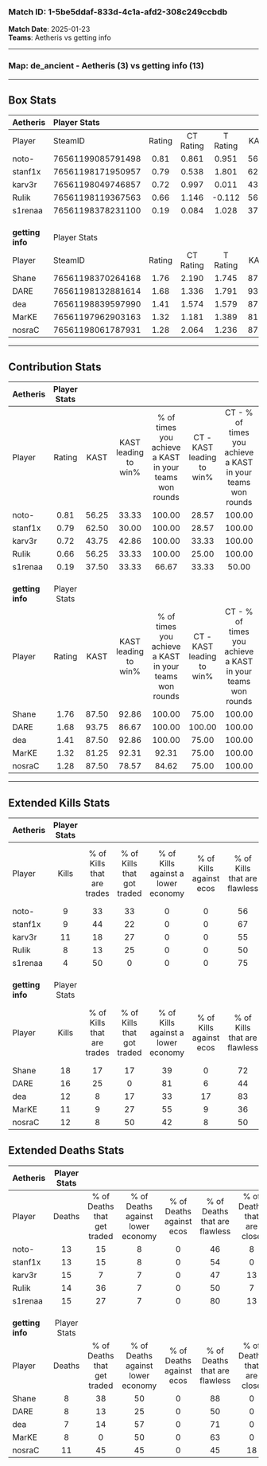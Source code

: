 ### Match ID: 1-5be5ddaf-833d-4c1a-afd2-308c249ccbdb  
**Match Date**: 2025-01-23  
**Teams**: Aetheris vs getting info  

---  

### **Map**: de_ancient - Aetheris (3) vs getting info (13)  
---  

## Box Stats  

| **Aetheris**     | Player Stats      |        |           |          |       |       |       |         |        |      |     |
| :- | :- | :-: | :-: | :-: | :-: | :-: | :-: | :-: | :-: | :-: | :-: |
| Player           | SteamID           | Rating | CT Rating | T Rating | KAST  |  ADR  | Kills | Assists | Deaths | K/D  | HS% |
| noto-            | 76561199085791498 |  0.81  |   0.861   |  0.951   | 56.25 | 84.1  |   9   |    3    |   13   | 0.69 | 55  |
| stanf1x          | 76561198171950957 |  0.79  |   0.538   |  1.801   | 62.50 | 59.7  |   9   |    4    |   13   | 0.69 | 33  |
| karv3r           | 76561198049746857 |  0.72  |   0.997   |  0.011   | 43.75 | 73.8  |  11   |    1    |   15   | 0.73 | 36  |
| RuIik            | 76561198119367563 |  0.66  |   1.146   |  -0.112  | 56.25 | 67.7  |   8   |    1    |   14   | 0.57 | 37  |
| s1renaa          | 76561198378231100 |  0.19  |   0.084   |  1.028   | 37.50 | 36.4  |   4   |    3    |   15   | 0.27 | 75  |
|                  |                   |        |           |          |       |       |       |         |        |      |     |
|                  |                   |        |           |          |       |       |       |         |        |      |     |
|                  |                   |        |           |          |       |       |       |         |        |      |     |
| **getting info** | Player Stats      |        |           |          |       |       |       |         |        |      |     |
| Player           | SteamID           | Rating | CT Rating | T Rating | KAST  |  ADR  | Kills | Assists | Deaths | K/D  | HS% |
| Shane            | 76561198370264168 |  1.76  |   2.190   |  1.745   | 87.50 | 107.4 |  18   |    1    |   8    | 2.25 | 77  |
| DARE             | 76561198132881614 |  1.68  |   1.336   |  1.791   | 93.75 | 96.3  |  16   |    4    |   8    | 2.00 | 43  |
| dea              | 76561198839597990 |  1.41  |   1.574   |  1.579   | 87.50 | 79.4  |  12   |    6    |   7    | 1.71 | 66  |
| MarKE            | 76561197962903163 |  1.32  |   1.181   |  1.389   | 81.25 | 90.8  |  11   |    8    |   8    | 1.38 | 36  |
| nosraC           | 76561198061787931 |  1.28  |   2.064   |  1.236   | 87.50 | 81.9  |  12   |    5    |   11   | 1.09 | 50  |
---  

## Contribution Stats  

| **Aetheris**     | Player Stats |       |                      |                                                        |                           |                                                             |                          |                                                            |
| :- | :-: | :-: | :-: | :-: | :-: | :-: | :-: | :-: |
| Player           |    Rating    | KAST  | KAST leading to win% | % of times you achieve a KAST in your teams won rounds | CT - KAST leading to win% | CT - % of times you achieve a KAST in your teams won rounds | T - KAST leading to win% | T - % of times you achieve a KAST in your teams won rounds |
| noto-            |     0.81     | 56.25 |        33.33         |                         100.00                         |           28.57           |                           100.00                            |          50.00           |                           100.00                           |
| stanf1x          |     0.79     | 62.50 |        30.00         |                         100.00                         |           28.57           |                           100.00                            |          33.33           |                           100.00                           |
| karv3r           |     0.72     | 43.75 |        42.86         |                         100.00                         |           33.33           |                           100.00                            |          100.00          |                           100.00                           |
| RuIik            |     0.66     | 56.25 |        33.33         |                         100.00                         |           25.00           |                           100.00                            |          100.00          |                           100.00                           |
| s1renaa          |     0.19     | 37.50 |        33.33         |                         66.67                          |           33.33           |                            50.00                            |          33.33           |                           100.00                           |
|                  |              |       |                      |                                                        |                           |                                                             |                          |                                                            |
|                  |              |       |                      |                                                        |                           |                                                             |                          |                                                            |
|                  |              |       |                      |                                                        |                           |                                                             |                          |                                                            |
| **getting info** | Player Stats |       |                      |                                                        |                           |                                                             |                          |                                                            |
| Player           |    Rating    | KAST  | KAST leading to win% | % of times you achieve a KAST in your teams won rounds | CT - KAST leading to win% | CT - % of times you achieve a KAST in your teams won rounds | T - KAST leading to win% | T - % of times you achieve a KAST in your teams won rounds |
| Shane            |     1.76     | 87.50 |        92.86         |                         100.00                         |           75.00           |                           100.00                            |          100.00          |                           100.00                           |
| DARE             |     1.68     | 93.75 |        86.67         |                         100.00                         |          100.00           |                           100.00                            |          83.33           |                           100.00                           |
| dea              |     1.41     | 87.50 |        92.86         |                         100.00                         |           75.00           |                           100.00                            |          100.00          |                           100.00                           |
| MarKE            |     1.32     | 81.25 |        92.31         |                         92.31                          |           75.00           |                           100.00                            |          100.00          |                           90.00                            |
| nosraC           |     1.28     | 87.50 |        78.57         |                         84.62                          |           75.00           |                           100.00                            |          80.00           |                           80.00                            |
---  

## Extended Kills Stats  

| **Aetheris**     | Player Stats |                            |                            |                                    |                         |                              |                                 |                                       |                    |           |
| :- | :-: | :-: | :-: | :-: | :-: | :-: | :-: | :-: | :-: | :-: |
| Player           |    Kills     | % of Kills that are trades | % of Kills that got traded | % of Kills against a lower economy | % of Kills against ecos | % of Kills that are flawless | % of Kills that are close duels | % of Kills that are assisted by flash | Pistol Round Kills | AWP Kills |
| noto-            |      9       |             33             |             33             |                 0                  |            0            |              56              |                0                |                   0                   |         2          |     0     |
| stanf1x          |      9       |             44             |             22             |                 0                  |            0            |              67              |                0                |                  11                   |         2          |     0     |
| karv3r           |      11      |             18             |             27             |                 0                  |            0            |              55              |               18                |                   0                   |         0          |     0     |
| RuIik            |      8       |             13             |             25             |                 0                  |            0            |              50              |                0                |                   0                   |         0          |     1     |
| s1renaa          |      4       |             50             |             0              |                 0                  |            0            |              75              |                0                |                   0                   |         1          |     0     |
|                  |              |                            |                            |                                    |                         |                              |                                 |                                       |                    |           |
|                  |              |                            |                            |                                    |                         |                              |                                 |                                       |                    |           |
|                  |              |                            |                            |                                    |                         |                              |                                 |                                       |                    |           |
| **getting info** | Player Stats |                            |                            |                                    |                         |                              |                                 |                                       |                    |           |
| Player           |    Kills     | % of Kills that are trades | % of Kills that got traded | % of Kills against a lower economy | % of Kills against ecos | % of Kills that are flawless | % of Kills that are close duels | % of Kills that are assisted by flash | Pistol Round Kills | AWP Kills |
| Shane            |      18      |             17             |             17             |                 39                 |            0            |              72              |                6                |                   6                   |         3          |     0     |
| DARE             |      16      |             25             |             0              |                 81                 |            6            |              44              |                0                |                  13                   |         1          |     0     |
| dea              |      12      |             8              |             17             |                 33                 |           17            |              83              |               17                |                   0                   |         2          |     2     |
| MarKE            |      11      |             9              |             27             |                 55                 |            9            |              36              |               18                |                   0                   |         2          |     0     |
| nosraC           |      12      |             8              |             50             |                 42                 |            8            |              50              |                8                |                  25                   |         1          |     0     |
## Extended Deaths Stats  

| **Aetheris**     | Player Stats |                             |                                   |                          |                               |                            |                           |               |
| :- | :-: | :-: | :-: | :-: | :-: | :-: | :-: | :-: |
| Player           |    Deaths    | % of Deaths that get traded | % of Deaths against lower economy | % of Deaths against ecos | % of Deaths that are flawless | % of Deaths that are close | % of Deaths while blinded | Deaths to AWP |
| noto-            |      13      |             15              |                 8                 |            0             |              46               |             8              |             8             |       0       |
| stanf1x          |      13      |             15              |                 8                 |            0             |              54               |             0              |            15             |       0       |
| karv3r           |      15      |              7              |                 7                 |            0             |              47               |             13             |             7             |       1       |
| RuIik            |      14      |             36              |                 7                 |            0             |              50               |             7              |            14             |       0       |
| s1renaa          |      15      |             27              |                 7                 |            0             |              80               |             13             |             0             |       1       |
|                  |              |                             |                                   |                          |                               |                            |                           |               |
|                  |              |                             |                                   |                          |                               |                            |                           |               |
|                  |              |                             |                                   |                          |                               |                            |                           |               |
| **getting info** | Player Stats |                             |                                   |                          |                               |                            |                           |               |
| Player           |    Deaths    | % of Deaths that get traded | % of Deaths against lower economy | % of Deaths against ecos | % of Deaths that are flawless | % of Deaths that are close | % of Deaths while blinded | Deaths to AWP |
| Shane            |      8       |             38              |                50                 |            0             |              88               |             0              |             0             |       0       |
| DARE             |      8       |             13              |                25                 |            0             |              50               |             0              |             0             |       0       |
| dea              |      7       |             14              |                57                 |            0             |              71               |             0              |            14             |       1       |
| MarKE            |      8       |              0              |                50                 |            0             |              63               |             0              |             0             |       0       |
| nosraC           |      11      |             45              |                45                 |            0             |              45               |             18             |             0             |       0       |
